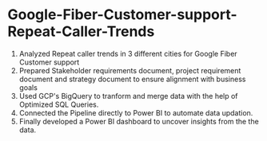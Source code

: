 # Google-Fiber-Customer-support-Repeat-Caller-Trends
1. Analyzed Repeat caller trends in 3 different cities for Google Fiber Customer support  
2. Prepared Stakeholder requirements document, project requirement document and strategy document to ensure alignment with business goals
3. Used GCP's BigQuery to tranform and merge data with the help of Optimized SQL Queries.
4. Connected the Pipeline directly to Power BI to automate data updation.
5. Finally developed a Power BI dashboard to uncover insights from the the data. 
